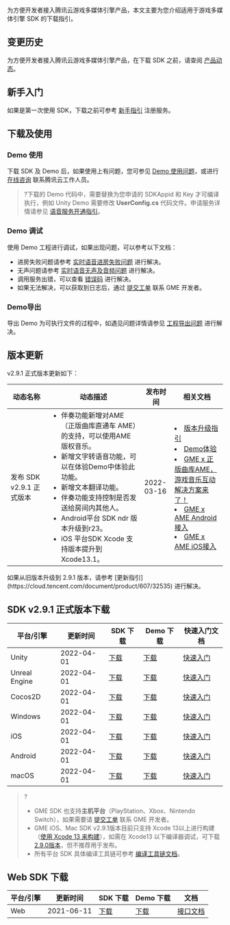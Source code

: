为方便开发者接入腾讯云游戏多媒体引擎产品，本文主要为您介绍适用于游戏多媒体引擎 SDK 的下载指引。

## 变更历史

为方便开发者接入腾讯云游戏多媒体引擎产品，在下载 SDK 之前，请查阅 [产品动态](https://cloud.tencent.com/document/product/607/41876)。

## 新手入门

如果是第一次使用 SDK，下载之前可参考 [新手指引](https://cloud.tencent.com/document/product/607/51583) 注册服务。

## 下载及使用

### Demo 使用

下载 SDK 及 Demo 后，如果使用上有问题，您可参见 [Demo 使用问题](https://cloud.tencent.com/document/product/607/51456)，或进行 [在线咨询](https://cloud.tencent.com/online-service?from=connect-us) 联系腾讯云工作人员。

> ?下载的 Demo 代码中，需要替换为您申请的 SDKAppid 和 Key 才可编译执行，例如 Unity Demo 需要修改 **UserConfig.cs** 代码文件。申请服务详情请参见 [语音服务开通指引](https://cloud.tencent.com/document/product/607/10782)。

### Demo 调试

使用 Demo 工程进行调试，如果出现问题，可以参考以下文档：
- 进房失败问题请参考 [实时语音进房失败问题](https://cloud.tencent.com/document/product/607/51462) 进行解决。
- 无声问题请参考 [实时语音无声及音频问题](https://cloud.tencent.com/document/product/607/51463) 进行解决。
- 调用服务出错，可以查看 [错误码](https://cloud.tencent.com/document/product/607/15173) 进行解决。
- 如果无法解决，可以获取到日志后，通过 [提交工单](https://console.cloud.tencent.com/workorder/category) 联系 GME 开发者。


### Demo导出

导出 Demo 为可执行文件的过程中，如遇见问题详情请参见 [工程导出问题](https://cloud.tencent.com/document/product/607/51457) 进行解决。



## 版本更新

v2.9.1 正式版本更新如下：

<table >
<thead>
<tr>
<th width="18%">动态名称</th>
<th width="44%">动态描述</th>
 <th width="14%">发布时间</th>  
<th width="24%">相关文档</th>
</tr>
</thead>
<tbody><tr>
<td>发布 SDK v2.9.1 正式版本</td>
<td ><ul style="margin:0;">
<li >伴奏功能新增对AME（正版曲库直通车 AME）的支持，可以使用AME版权音乐。</li>
<li >新增文字转语音功能，可以在体验Demo中体验此功能。</li>
<li >新增文本翻译功能。</li>
<li >伴奏功能支持控制是否发送给房间内其他人。</li>
<li >Android平台 SDK ndr 版本升级到r23。</li>
<li >iOS 平台SDK Xcode 支持版本提升到 Xcode13.1。</li>
</ul ></td>
<td>2022-03-16</td> 
<td><li><a href="https://cloud.tencent.com/document/product/607/67303">版本升级指引</li>
<li><a href="https://cloud.tencent.com/document/product/607/48323">Demo体验</li>
<li><a href="https://cloud.tencent.com/developer/article/1957386">GME x 正版曲库AME，游戏音乐互动解决方案来了！</li>
<li><a href="https://doc.weixin.qq.com/doc/w3_AJMAggaUAFUYvOmkGV9QuWknruvAC?scode=AJEAIQdfAAom30HqyjAJMAggaUAFU">GME x AME Android接入</li>
<li><a href="https://doc.weixin.qq.com/doc/w3_ACkAcgaDACgkD4VrricQmq9AKFpc5?scode=AJEAIQdfAAoRWBc24VACkAcgaDACg">GME x AME iOS接入</li>
</tr>
</tbody></table>



<dx-alert infotype="notice" title="更新版本请注意">
如果从旧版本升级到 2.9.1 版本，请参考 [更新指引](https://cloud.tencent.com/document/product/607/32535) 进行解决。
</dx-alert>



## SDK v2.9.1 正式版本下载

| 平台/引擎     | 更新时间 | SDK 下载                                                     | Demo 下载                                                    | 快速入门文档                                                 |
| ------------- | -------- | ------------------------------------------------------------ | ------------------------------------------------------------ | ------------------------------------------------------------ |
| Unity         | 2022-04-01 | [下载](https://dldir1v6.qq.com/hudongzhibo/QCloud_TGP/GME/GME2.9.1/Other/GME_Unity_Audio_SDK_2.9.1.749628ca.zip) | [下载](https://dldir1v6.qq.com/hudongzhibo/QCloud_TGP/GME/GME2.9.1/Other/GME_Unity_Audio_Demo_2.9.1.749628ca.zip) | [快速入门](https://cloud.tencent.com/document/product/607/18248) |
| Unreal Engine | 2022-04-01 | [下载](https://dldir1v6.qq.com/hudongzhibo/QCloud_TGP/GME/GME2.9.1/Other/GME_Unreal_Audio_SDK_2.9.1.749628ca.zip) | [下载](https://dldir1v6.qq.com/hudongzhibo/QCloud_TGP/GME/GME2.9.1/Other/GME_Cocos_Audio_Demo_2.9.1.749628ca.zip) | [快速入门](https://cloud.tencent.com/document/product/607/18267) |
| Cocos2D       | 2022-04-01 | [下载](https://dldir1v6.qq.com/hudongzhibo/QCloud_TGP/GME/GME2.9.1/Other/GME_Cocos_Audio_SDK_2.9.1.749628ca.zip) | [下载](https://dldir1v6.qq.com/hudongzhibo/QCloud_TGP/GME/GME2.9.1/Other/GME_Cocos_Audio_Demo_2.9.1.94929872.zip) | [快速入门](https://cloud.tencent.com/document/product/607/18292) |
| Windows       | 2022-04-01 | [下载](https://dldir1v6.qq.com/hudongzhibo/QCloud_TGP/GME/GME2.9.1/Windows/GME_Windows_audio_sdk_2.9.1.4b872939.zip) | [下载](https://dldir1v6.qq.com/hudongzhibo/QCloud_TGP/GME/GME2.9.1/Windows/GME_Windows_audio_example_project_2.9.1.4b872939.zip) | [快速入门](https://cloud.tencent.com/document/product/607/56374) |
| iOS           | 2022-04-01 | [下载](https://dldir1v6.qq.com/hudongzhibo/QCloud_TGP/GME/GME2.9.1/iOS/GME_ios_audio_sdk_2.9.1.4b872939.zip) | [下载](https://dldir1v6.qq.com/hudongzhibo/QCloud_TGP/GME/GME2.9.1/iOS/GME_ios_audio_example_2.9.1.4b872939.zip) | [快速入门](https://cloud.tencent.com/document/product/607/56374) |
| Android       | 2022-04-01 | [下载](https://dldir1v6.qq.com/hudongzhibo/QCloud_TGP/GME/GME2.9.1/Android/GME_android_audio_sdk_2.9.1.4b872939.zip) | [下载](https://dldir1v6.qq.com/hudongzhibo/QCloud_TGP/GME/GME2.9.1/Android/GME_android_audio_example_2.9.1.4b872939.zip) | [快速入门](https://cloud.tencent.com/document/product/607/56374) |
| macOS         | 2022-04-01 | [下载](https://dldir1v6.qq.com/hudongzhibo/QCloud_TGP/GME/GME2.9.1/Mac/GME_mac_audio_sdk_2.9.1.4b872939.zip) | [下载](https://dldir1v6.qq.com/hudongzhibo/QCloud_TGP/GME/GME2.9.1/Mac/GME_mac_audio_demo_2.9.1.4b872939.zip) | [快速入门](https://cloud.tencent.com/document/product/607/56374) |



> ?
> - GME SDK 也支持**主机平台**（PlayStation、Xbox、Nintendo Switch），如果需要请 [提交工单](https://console.cloud.tencent.com/workorder/category) 联系 GME 开发者。
> - GME iOS、Mac SDK v2.9.1版本目前只支持 Xcode 13以上进行构建（[使用 Xcode 13 来构建](https://developer.apple.com/ios/submit/)），如需在 Xcode13 以下编译器调试，可下载 [2.9.0版本](https://dldir1v6.qq.com/hudongzhibo/QCloud_TGP/GME/GME2.9.0/iOS/GME_ios_audio_sdk_2.9.0.756c12ea.zip)，但不推荐用于发布。
> - 所有平台 SDK 具体编译工具链可参考 [编译工具链文档]()。

## Web SDK 下载

| 平台/引擎 | 更新时间   | SDK 下载                                                     | Demo 下载                                                    | 文档                                                         |
| --------- | ---------- | ------------------------------------------------------------ | ------------------------------------------------------------ | ------------------------------------------------------------ |
| Web       | 2021-06-11 | [下载](https://dldir1.qq.com/hudongzhibo/QCloud_TGP/GME/GME2.8.1/H5/GME_Web_SDK_2.8.1.47.zip) | [下载](https://dldir1.qq.com/hudongzhibo/QCloud_TGP/GME/GME2.8.1/H5/GME_Web_Demo_2.8.1.47.zip) | [接口文档](https://cloud.tencent.com/document/product/607/32157) |

